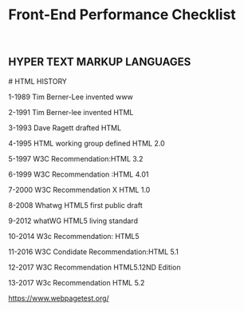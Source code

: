 # Front-End Performance Checklist   

 
  <br>





<H2>HYPER TEXT MARKUP LANGUAGES</H2>
# HTML HISTORY
<P>1-1989  Tim Berner-Lee invented www</P>
<P>2-1991  Tim Berner-lee invented HTML</P>
<P>3-1993  Dave Ragett drafted HTML </P>
<P>4-1995  HTML working group defined HTML 2.0</P>
<P>5-1997  W3C Recommendation:HTML 3.2</P>
<P>6-1999  W3C Recommendation :HTML 4.01</P>
<P>7-2000  W3C Recommendation X HTML 1.0</P>
<P>8-2008  Whatwg HTML5 first public draft </P>
<P>9-2012  whatWG HTML5 living standard</P>
<P>10-2014  W3c Recommendation: HTML5 </P>
<P>11-2016  W3C Condidate Recommendation:HTML 5.1</P>
<P>12-2017  W3C Recommendation HTML5.12ND Edition</P>
<p>13-2017  W3c Recommendation HTML 5.2</P>

https://www.webpagetest.org/
